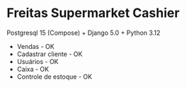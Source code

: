 # Freitas Supermarket Cashier

Postgresql 15 (Compose) + Django 5.0 + Python 3.12

- Vendas - OK
- Cadastrar cliente - OK
- Usuários - OK
- Caixa - OK
- Controle de estoque - OK
